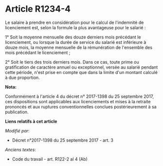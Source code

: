 # Article R1234-4

Le salaire à prendre en considération pour le calcul de l'indemnité de licenciement est, selon la formule la plus avantageuse
pour le salarié :

1° Soit la moyenne mensuelle des douze derniers mois précédant le licenciement, ou lorsque la durée de service du salarié est
inférieure à douze mois, la moyenne mensuelle de la rémunération de l'ensemble des mois précédant le licenciement ;

2° Soit le tiers des trois derniers mois. Dans ce cas, toute prime ou gratification de caractère annuel ou exceptionnel,
versée au salarié pendant cette période, n'est prise en compte que dans la limite d'un montant calculé à due proportion.

**Nota:**

Conformément à l'article 4 du décret n° 2017-1398 du 25 septembre 2017, ces dispositions sont applicables aux licenciements
et mises à la retraite prononcés et aux ruptures conventionnelles conclues postérieurement à sa publication.

**Liens relatifs à cet article**

_Modifié par_:

  - Décret n°2017-1398 du 25 septembre 2017 - art. 3

_Anciens textes_:

  - Code du travail - art. R122-2 al 4 (Ab)
